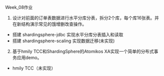 Week_08作业
1. 设计对前面的订单表数据进行水平分库分表，拆分2个库，每个库16张表。并在新结构演示常见的饿增删改查操作。
- 搭建 shardingsphere-jdbc 实现水平分库分表插入和读取
- 搭建 shardingsphere-scaling 实现数据迁移(未实现)

2. 基于hmily TCC和ShardingSphere的Atomikos XA实现一个简单的分布式事务应用demo。
- hmily TCC（未实现）